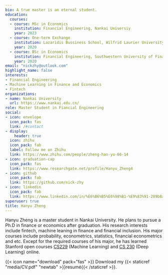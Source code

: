 ```yaml
---
bio: A true master is an eternal student.
education:
  courses:
  - course: MSc in Economics
    institution: Financial Engineering, Nankai Universiy
    year: 2023
  - course: One-term Exchange
    institution: Lazaridis Bussiness School, Wilfrid Laurier University
    year: 2020
  - course: BSc in Economics
    institution: Financial Engineering, Southwestern University of Finance & Economics
    year: 2020
email: "nickzhy@outlook.com"
highlight_name: false
interests:
- Financial Engineering
- Machine Learning in Finance and Economics
- Fintech
organizations:
- name: Nankai University
  url: https://www.nankai.edu.cn/
role: Master Student in Fiancial Engineering
social:
- icon: envelope
  icon_pack: fas
  link: /#contact
- display:
    header: true
  icon: zhihu
  icon_pack: fab
  label: Follow me on Zhihu
  link: https://www.zhihu.com/people/zheng-han-yu-66-14
- icon: graduation-cap
  icon_pack: fas
  link: https://www.researchgate.net/profile/Hanyu_Zheng4
- icon: github
  icon_pack: fab
  link: https://github.com/nick-zhy
- icon: linkedin
  icon_pack: fab
  link: https://www.linkedin.com/in/%E6%B6%B5%E6%98%B1-%E9%83%91-289b8a155/
superuser: true
title: Hanyu Zheng
---
```

Hanyu Zheng is a master student in Nankai University. He plans to pursue a Ph.D in finance or economics after graduation. His research interests include fintech, machine leaning in finance and financial inclusion. His major courses include probability, econometrics, statistics, financial econometrics and etc. Except for the required courses of his major, he has learned Stanford open courses [CS229](http://cs229.stanford.edu/) (Machine Learning) and [CS 230](http://cs230.stanford.edu/) (Deep Learning) online. 

{{< icon name="download" pack="fas" >}} Download my {{< staticref "media/CV.pdf" "newtab" >}}resumé{{< /staticref >}}.
